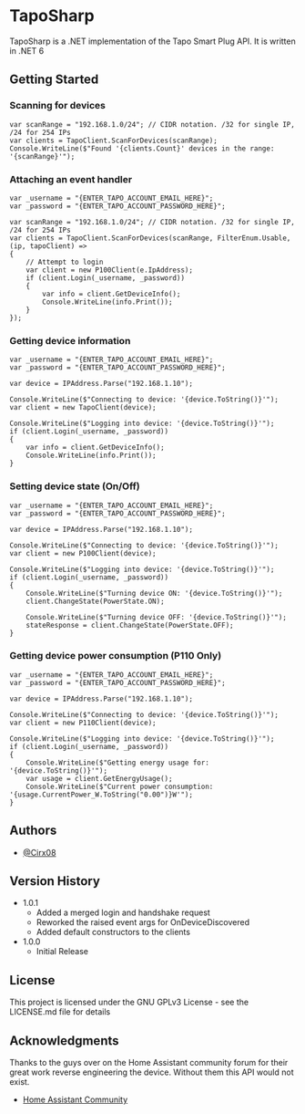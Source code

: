 # TapoSharp

TapoSharp is a .NET implementation of the Tapo Smart Plug API. It is written in .NET 6

## Getting Started

### Scanning for devices

```
var scanRange = "192.168.1.0/24"; // CIDR notation. /32 for single IP, /24 for 254 IPs
var clients = TapoClient.ScanForDevices(scanRange);
Console.WriteLine($"Found '{clients.Count}' devices in the range: '{scanRange}'");
```

### Attaching an event handler

```
var _username = "{ENTER_TAPO_ACCOUNT_EMAIL_HERE}";
var _password = "{ENTER_TAPO_ACCOUNT_PASSWORD_HERE}";

var scanRange = "192.168.1.0/24"; // CIDR notation. /32 for single IP, /24 for 254 IPs
var clients = TapoClient.ScanForDevices(scanRange, FilterEnum.Usable, (ip, tapoClient) => 
{
    // Attempt to login
    var client = new P100Client(e.IpAddress);
    if (client.Login(_username, _password))
    {
        var info = client.GetDeviceInfo();
        Console.WriteLine(info.Print());
    }    
});
```

### Getting device information

```
var _username = "{ENTER_TAPO_ACCOUNT_EMAIL_HERE}";
var _password = "{ENTER_TAPO_ACCOUNT_PASSWORD_HERE}";

var device = IPAddress.Parse("192.168.1.10");

Console.WriteLine($"Connecting to device: '{device.ToString()}'");
var client = new TapoClient(device);

Console.WriteLine($"Logging into device: '{device.ToString()}'");
if (client.Login(_username, _password))
{
    var info = client.GetDeviceInfo();
    Console.WriteLine(info.Print());
}
```

### Setting device state (On/Off)

```
var _username = "{ENTER_TAPO_ACCOUNT_EMAIL_HERE}";
var _password = "{ENTER_TAPO_ACCOUNT_PASSWORD_HERE}";

var device = IPAddress.Parse("192.168.1.10");

Console.WriteLine($"Connecting to device: '{device.ToString()}'");
var client = new P100Client(device);

Console.WriteLine($"Logging into device: '{device.ToString()}'");
if (client.Login(_username, _password))
{
    Console.WriteLine($"Turning device ON: '{device.ToString()}'");
    client.ChangeState(PowerState.ON);

    Console.WriteLine($"Turning device OFF: '{device.ToString()}'");
    stateResponse = client.ChangeState(PowerState.OFF);
}
```

### Getting device power consumption (P110 Only)

```
var _username = "{ENTER_TAPO_ACCOUNT_EMAIL_HERE}";
var _password = "{ENTER_TAPO_ACCOUNT_PASSWORD_HERE}";

var device = IPAddress.Parse("192.168.1.10");

Console.WriteLine($"Connecting to device: '{device.ToString()}'");
var client = new P110Client(device);

Console.WriteLine($"Logging into device: '{device.ToString()}'");
if (client.Login(_username, _password))
{
    Console.WriteLine($"Getting energy usage for: '{device.ToString()}'");
    var usage = client.GetEnergyUsage();
    Console.WriteLine($"Current power consumption: '{usage.CurrentPower_W.ToString("0.00")}W'");
}
```

## Authors

* [@Cirx08](https://github.com/Cirx08)

## Version History

* 1.0.1
    * Added a merged login and handshake request
    * Reworked the raised event args for OnDeviceDiscovered
    * Added default constructors to the clients
* 1.0.0
    * Initial Release

## License

This project is licensed under the GNU GPLv3 License - see the LICENSE.md file for details

## Acknowledgments

Thanks to the guys over on the Home Assistant community forum for their great work reverse engineering the device. Without them this API would not exist.
* [Home Assistant Community](https://community.home-assistant.io/t/tp-link-tapo-p100/147792)